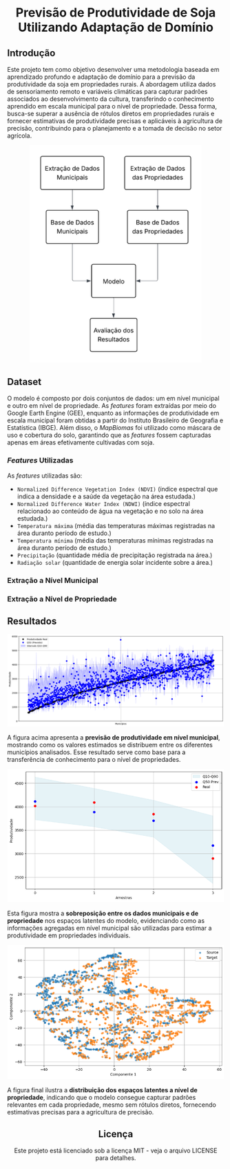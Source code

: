 <div align="center">

# Previsão de Produtividade de Soja Utilizando Adaptação de Domínio

<div align="left">

## Introdução

Este projeto tem como objetivo desenvolver uma metodologia baseada em aprendizado profundo e adaptação de domínio para a previsão da produtividade da soja em propriedades rurais. A abordagem utiliza dados de sensoriamento remoto e variáveis climáticas para capturar padrões associados ao desenvolvimento da cultura, transferindo o conhecimento aprendido em escala municipal para o nível de propriedade. Dessa forma, busca-se superar a ausência de rótulos diretos em propriedades rurais e fornecer estimativas de produtividade precisas e aplicáveis à agricultura de precisão, contribuindo para o planejamento e a tomada de decisão no setor agrícola.

<div align="center">

  <img src="Diagramas do Projeto/resumo_projeto.png" width="400" alt="Fluxograma geral do prjeto desenvolvido."/>

<div align="left">

## Dataset

O modelo é composto por dois conjuntos de dados: um em nível municipal e outro em nível de propriedade. As *features* foram extraídas por meio do Google Earth Engine (GEE), enquanto as informações de produtividade em escala municipal foram obtidas a partir do Instituto Brasileiro de Geografia e Estatística (IBGE). Além disso, o *MapBiomas* foi utilizado como máscara de uso e cobertura do solo, garantindo que as *features* fossem capturadas apenas em áreas efetivamente cultivadas com soja.

### *Features* Utilizadas

As *features* utilizadas são:

* `Normalized Difference Vegetation Index (NDVI)`  (índice espectral que indica a densidade e a saúde da vegetação na área estudada.)
* `Normalized Difference Water Index (NDWI)`       (índice espectral relacionado ao conteúdo de água na vegetação e no solo na área estudada.)
* `Temperatura máxima`                             (média das temperaturas máximas registradas na área duranto período de estudo.)
* `Temperatura mínima`                             (média das temperaturas mínimas registradas na área duranto período de estudo.)
* `Precipitação`                                   (quantidade média de precipitação registrada na área.)
* `Radiação solar`                                 (quantidade de energia solar incidente sobre a área.)

### Extração a Nível Municipal

### Extração a Nível de Propriedade

## Resultados

<div align="center">

<div align="center">
    <img src="Resultados/resultado_municipio.png" width="600" alt="Resultado da previsão a nível municipal"/>
</div>

<p align="left">
A figura acima apresenta a <strong>previsão de produtividade em nível municipal</strong>, mostrando como os valores estimados se distribuem entre os diferentes municípios analisados. Esse resultado serve como base para a transferência de conhecimento para o nível de propriedades.
</p>

<div align="center">
    <img src="Resultados/resultado_propriedade.png" width="600" alt="Resultado da sobreposição entre os espaços latentes"/>
</div>

<p align="left">
Esta figura mostra a <strong>sobreposição entre os dados municipais e de propriedade</strong> nos espaços latentes do modelo, evidenciando como as informações agregadas em nível municipal são utilizadas para estimar a produtividade em propriedades individuais.
</p>

<div align="center">
    <img src="Resultados/espacos_latentes.png" width="600" alt="Resultados a nível de propriedade"/>
</div>

<p align="left">
A figura final ilustra a <strong>distribuição dos espaços latentes a nível de propriedade</strong>, indicando que o modelo consegue capturar padrões relevantes em cada propriedade, mesmo sem rótulos diretos, fornecendo estimativas precisas para a agricultura de precisão.

## Licença

Este projeto está licenciado sob a licença MIT - veja o arquivo LICENSE para detalhes.
